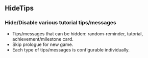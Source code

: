 ## HideTips

### Hide/Disable various tutorial tips/messages

* Tips/messages that can be hidden: random-reminder, tutorial, achievement/milestone card.
* Skip prologue for new game.
* Each type of tips/messages is configurable individually.